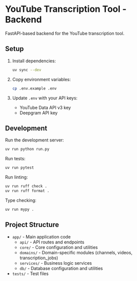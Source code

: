 # YouTube Transcription Tool - Backend

FastAPI-based backend for the YouTube transcription tool.

## Setup

1. Install dependencies:
   ```bash
   uv sync --dev
   ```

2. Copy environment variables:
   ```bash
   cp .env.example .env
   ```

3. Update `.env` with your API keys:
   - YouTube Data API v3 key
   - Deepgram API key

## Development

Run the development server:
```bash
uv run python run.py
```

Run tests:
```bash
uv run pytest
```

Run linting:
```bash
uv run ruff check .
uv run ruff format .
```

Type checking:
```bash
uv run mypy .
```

## Project Structure

- `app/` - Main application code
  - `api/` - API routes and endpoints
  - `core/` - Core configuration and utilities
  - `domains/` - Domain-specific modules (channels, videos, transcription_jobs)
  - `services/` - Business logic services
  - `db/` - Database configuration and utilities
- `tests/` - Test files
